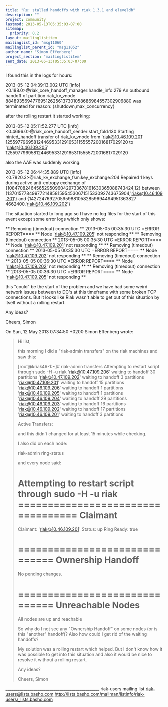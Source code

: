 ```yaml
---
title: "Re: stalled handoffs with riak 1.3.1 and eleveldb"
description: ""
project: community
lastmod: 2013-05-13T05:35:03-07:00
sitemap:
  priority: 0.2
layout: mailinglistitem
mailinglist_id: "msg11060"
mailinglist_parent_id: "msg11052"
author_name: "Simon Effenberg"
project_section: "mailinglistitem"
sent_date: 2013-05-13T05:35:03-07:00
---
```



I found this in the logs for hours:


2013-05-12 04:39:13.002 UTC [info] 
<0.188.0>@riak\_core\_handoff\_manager:handle\_info:279 An outbound handoff of 
partition riak\_kv\_vnode 884893569477695126256137301058686984557302906880 was 
terminated for reason: {shutdown,max\_concurrency}


after the rolling restart it started working:

2013-05-12 05:11:52.277 UTC [info] 
<0.4696.0>@riak\_core\_handoff\_sender:start\_fold:130 Starting hinted\_handoff 
transfer of riak\_kv\_vnode from 'riak@10.46.109.201' 
1255977969581244695331291653115555720016817029120 to 'riak@10.46.109.205' 
1255977969581244695331291653115555720016817029120


also the AAE was suddenly working:

2013-05-12 06:44:35.889 UTC [info] 
<0.7820.3>@riak\_kv\_exchange\_fsm:key\_exchange:204 Repaired 1 keys during active 
anti-entropy exchange of {108470824645652950960429733678161630365088743424,12} 
between {137015778499772148581595453067151533092743675904,'riak@10.46.109.201'} 
and {14272476927059598810582859694494951363827
4662400,'riak@10.46.109.202'}

The situation started to long ago so I have no log files for the start of this 
event except some error logs which only shows:

\*\* Removing (timedout) connection \*\*
2013-05-05 00:35:30 UTC =ERROR REPORT====
\*\* Node 'riak@10.47.109.205' not responding \*\*
\*\* Removing (timedout) connection \*\*
2013-05-05 00:35:30 UTC =ERROR REPORT====
\*\* Node 'riak@10.47.109.201' not responding \*\*
\*\* Removing (timedout) connection \*\*
2013-05-05 00:35:30 UTC =ERROR REPORT====
\*\* Node 'riak@10.47.109.202' not responding \*\*
\*\* Removing (timedout) connection \*\*
2013-05-05 00:36:30 UTC =ERROR REPORT====
\*\* Node 'riak@10.47.109.202' not responding \*\*
\*\* Removing (timedout) connection \*\*
2013-05-05 00:36:30 UTC =ERROR REPORT====
\*\* Node 'riak@10.47.109.205' not responding \*\*

this "could" be the start of the problem and we have had some weird network 
issues between to DC's at this timeframe with some broken TCP connections. But 
it looks like Riak wasn't able to get out of this situation by itself without a 
rolling restart.

Any ideas?

Cheers,
Simon


On Sun, 12 May 2013 07:34:50 +0200
Simon Effenberg  wrote:

> Hi list,
> 
> this morning I did a "riak-admin transfers" on the riak machines and
> saw this:
> 
> [root@kriak46-1:~]# riak-admin transfers
> Attempting to restart script through sudo -H -u riak
> 'riak@10.47.109.206' waiting to handoff 30 partitions
> 'riak@10.47.109.202' waiting to handoff 3 partitions
> 'riak@10.47.109.201' waiting to handoff 15 partitions
> 'riak@10.46.109.206' waiting to handoff 1 partitions
> 'riak@10.46.109.205' waiting to handoff 1 partitions
> 'riak@10.46.109.204' waiting to handoff 29 partitions
> 'riak@10.46.109.203' waiting to handoff 16 partitions
> 'riak@10.46.109.202' waiting to handoff 17 partitions
> 'riak@10.46.109.201' waiting to handoff 3 partitions
> 
> Active Transfers:
> 
> and this didn't changed for at least 15 minutes while checking.
> 
> I also did on each node:
> 
> riak-admin ring-status
> 
> and every node said:
> 
> Attempting to restart script through sudo -H -u riak
> ================================== Claimant 
> ===================================
> Claimant: 'riak@10.46.109.201'
> Status: up
> Ring Ready: true
> 
> ============================== Ownership Handoff 
> ==============================
> No pending changes.
> 
> ============================== Unreachable Nodes 
> ==============================
> All nodes are up and reachable
> 
> 
> So why do I not see any "Ownership Handoff" on some nodes (or is this 
> "another" handoff)?
> Also how could I get rid of the waiting handoffs?
> 
> My solution was a rolling restart which helped. But I don't know how it was 
> possible to get into this situation and also it would be nice to resolve it 
> without a rolling restart.
> 
> Any ideas?
> 
> Cheers,
> Simon
> 



\_\_\_\_\_\_\_\_\_\_\_\_\_\_\_\_\_\_\_\_\_\_\_\_\_\_\_\_\_\_\_\_\_\_\_\_\_\_\_\_\_\_\_\_\_\_\_
riak-users mailing list
riak-users@lists.basho.com
http://lists.basho.com/mailman/listinfo/riak-users\_lists.basho.com

